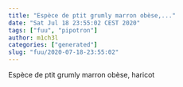 ```yaml
---
title: "Espèce de ptit grumly marron obèse,..."
date: "Sat Jul 18 23:55:02 CEST 2020"
tags: ["fuu", "pipotron"]
author: m1ch3l
categories: ["generated"]
slug: "fuu/2020-07-18-23:55:02"
---
```


Espèce de ptit grumly marron obèse, haricot
